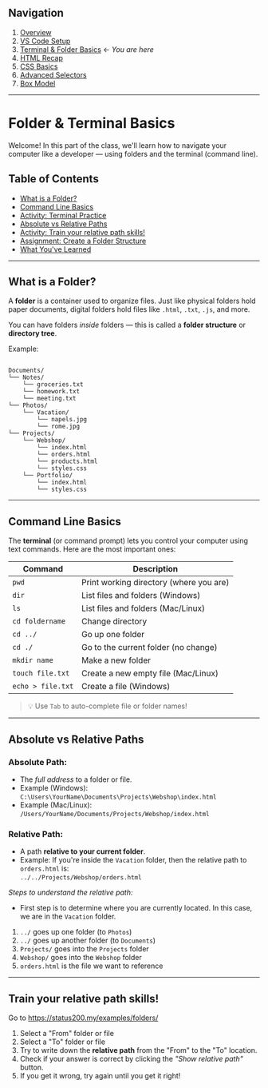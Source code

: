## Navigation

1. [Overview](README.md)
2. [VS Code Setup](01-setup-vscode.md)
3. [Terminal & Folder Basics](02-terminal-folder.md) ← _You are here_
4. [HTML Recap](03-html-recap.md)
5. [CSS Basics](04-css-basics.md)
6. [Advanced Selectors](05-advanced-selectors.md)
7. [Box Model](06-box-model.md)

---

# Folder & Terminal Basics

Welcome! In this part of the class, we'll learn how to navigate your computer like a developer — using folders and the terminal (command line).

## Table of Contents

-   [What is a Folder?](#what-is-a-folder)
-   [Command Line Basics](#command-line-basics)
-   [Activity: Terminal Practice](#activity-terminal-practice)
-   [Absolute vs Relative Paths](#absolute-vs-relative-paths)
-   [Activity: Train your relative path skills!](#activity-train-your-relative-path-skills)
-   [Assignment: Create a Folder Structure](#assignment-create-a-folder-structure)
-   [What You've Learned](#what-youve-learned)

---

## What is a Folder?

A **folder** is a container used to organize files. Just like physical folders hold paper documents, digital folders hold files like `.html`, `.txt`, `.js`, and more.

You can have folders _inside_ folders — this is called a **folder structure** or **directory tree**.

Example:

```

Documents/
└── Notes/
    └── groceries.txt
    └── homework.txt
    └── meeting.txt
└── Photos/
    └── Vacation/
        └── napels.jpg
        └── rome.jpg
└── Projects/
    └── Webshop/
        └── index.html
        └── orders.html
        └── products.html
        └── styles.css
    └── Portfolio/
        └── index.html
        └── styles.css

```

---

## Command Line Basics

The **terminal** (or command prompt) lets you control your computer using text commands. Here are the most important ones:

| Command           | Description                             |
| ----------------- | --------------------------------------- |
| `pwd`             | Print working directory (where you are) |
| `dir`             | List files and folders (Windows)        |
| `ls`              | List files and folders (Mac/Linux)      |
| `cd foldername`   | Change directory                        |
| `cd ../`          | Go up one folder                        |
| `cd ./`           | Go to the current folder (no change)    |
| `mkdir name`      | Make a new folder                       |
| `touch file.txt`  | Create a new empty file (Mac/Linux)     |
| `echo > file.txt` | Create a file (Windows)                 |

> 💡 Use `Tab` to auto-complete file or folder names!

---

## Absolute vs Relative Paths

### Absolute Path:

-   The _full address_ to a folder or file.
-   Example (Windows): `C:\Users\YourName\Documents\Projects\Webshop\index.html`
-   Example (Mac/Linux): `/Users/YourName/Documents/Projects/Webshop/index.html`

### Relative Path:

-   A path **relative to your current folder**.
-   Example: If you're inside the `Vacation` folder, then the relative path to `orders.html` is:  
    `../../Projects/Webshop/orders.html`

_Steps to understand the relative path:_

-   First step is to determine where you are currently located. In this case, we are in the `Vacation` folder.

1. `../` goes up one folder (to `Photos`)
2. `../` goes up another folder (to `Documents`)
3. `Projects/` goes into the `Projects` folder
4. `Webshop/` goes into the `Webshop` folder
5. `orders.html` is the file we want to reference

---

## Train your relative path skills!

Go to https://status200.my/examples/folders/

1. Select a "From" folder or file
2. Select a "To" folder or file
3. Try to write down the **relative path** from the "From" to the "To" location.
4. Check if your answer is correct by clicking the _"Show relative path"_ button.
5. If you get it wrong, try again until you get it right!

